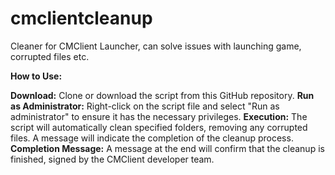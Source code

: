 # cmclientcleanup
Cleaner for CMClient Launcher, can solve issues with launching game, corrupted files etc.

<b>How to Use:</b>

<b>Download:</b> Clone or download the script from this GitHub repository.
<b>Run as Administrator:</b> Right-click on the script file and select "Run as administrator" to ensure it has the necessary privileges.
<b>Execution:</b> The script will automatically clean specified folders, removing any corrupted files. A message will indicate the completion of the cleanup process.
<b>Completion Message:</b> A message at the end will confirm that the cleanup is finished, signed by the CMClient developer team.
